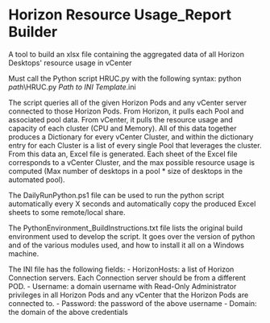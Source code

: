# Horizon Resource Usage_Report Builder
 A tool to build an xlsx file containing the aggregated data of all Horizon Desktops' resource usage in vCenter

Must call the Python script HRUC.py with the following syntax:
    python _path_\HRUC.py _Path to INI Template_.ini

The script queries all of the given Horizon Pods and any vCenter server connected to those Horizon Pods. From Horizon, it pulls each Pool and associated pool data. From vCenter, it pulls the resource usage and capacity of each cluster (CPU and Memory). All of this data together produces a Dictionary for every vCenter Cluster, and within the dictionary entry for each Cluster is a list of every single Pool that leverages the cluster. From this data an, Excel file is generated. Each sheet of the Excel file corresponds to a vCenter Cluster, and the max possible resource usage is computed (Max number of desktops in a pool * size of desktops in the automated pool).

The DailyRunPython.ps1 file can be used to run the python script automatically every X seconds and automatically copy the produced Excel sheets to some remote/local share. 

The PythonEnvironment_BuildInstructions.txt file lists the original build environment used to develop the script. It goes over the version of python and of the various modules used, and how to install it all on a Windows machine. 

The INI file has the following fields:
    - HorizonHosts: a list of Horizon Connection servers. Each Connection server should be from a different POD.
    - Username: a domain username with Read-Only Administrator privileges in all Horizon Pods and any vCenter that the Horizon Pods are connected to.
    - Password: the password of the above username
    - Domain: the domain of the above credentials
